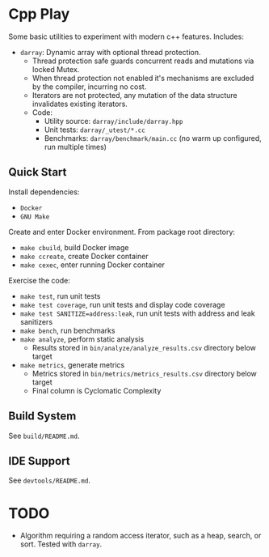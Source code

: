 # Cpp Play  

Some basic utilities to experiment with modern c++ features. Includes:  
- `darray`: Dynamic array with optional thread protection.  
    - Thread protection safe guards concurrent reads and mutations via locked Mutex.  
    - When thread protection not enabled it's mechanisms are excluded by the compiler, incurring no cost.  
    - Iterators are not protected, any mutation of the data structure invalidates existing iterators.  
    - Code:
        - Utility source: `darray/include/darray.hpp`  
        - Unit tests: `darray/_utest/*.cc`
        - Benchmarks: `darray/benchmark/main.cc` (no warm up configured, run multiple times)

## Quick Start  
Install dependencies:  
- `Docker`  
- `GNU Make`  

Create and enter Docker environment. From package root directory:  
- `make cbuild`, build Docker image  
- `make ccreate`, create Docker container  
- `make cexec`, enter running Docker container  

Exercise the code:  
- `make test`, run unit tests  
- `make test coverage`, run unit tests and display code coverage  
- `make test SANITIZE=address:leak`, run unit tests with address and leak sanitizers
- `make bench`, run benchmarks  
- `make analyze`, perform static analysis  
    - Results stored in `bin/analyze/analyze_results.csv` directory below target  
- `make metrics`, generate metrics 
    - Metrics stored in `bin/metrics/metrics_results.csv` directory below target  
    - Final column is Cyclomatic Complexity  

## Build System  
See `build/README.md`.

## IDE Support    
See `devtools/README.md`.

# TODO  
- Algorithm requiring a random access iterator, such as a heap, search, or sort. Tested with `darray`.

